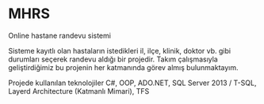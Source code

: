 # MHRS
Online hastane randevu sistemi

Sisteme kayıtlı olan hastaların istedikleri il, ilçe, klinik, doktor vb. gibi durumları seçerek randevu aldığı bir projedir. Takım çalışmasıyla geliştirdiğimiz bu projenin her katmanında görev almış bulunmaktayım.

Projede kullanılan teknolojiler
  C#,
	OOP,
	ADO.NET,
	SQL Server 2013 / T-SQL,
	Layerd Architecture (Katmanlı Mimari),
	TFS

